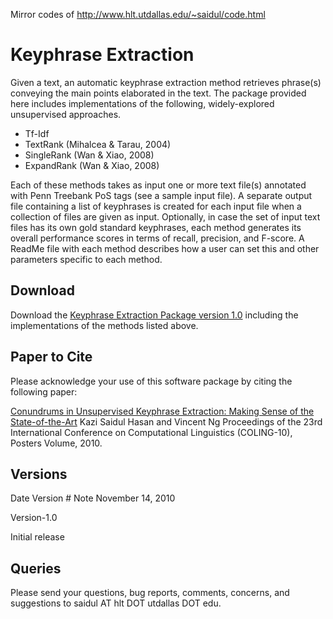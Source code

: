 Mirror codes of http://www.hlt.utdallas.edu/~saidul/code.html

# Keyphrase Extraction
Given a text, an automatic keyphrase extraction method retrieves phrase(s) conveying the main points elaborated in the text. The package provided here includes implementations of the following, widely-explored unsupervised approaches.

* Tf-Idf
* TextRank (Mihalcea & Tarau, 2004)
* SingleRank (Wan & Xiao, 2008)
* ExpandRank (Wan & Xiao, 2008)

Each of these methods takes as input one or more text file(s) annotated with Penn Treebank PoS tags (see a sample input file). A separate output file containing a list of keyphrases is created for each input file when a collection of files are given as input. Optionally, in case the set of input text files has its own gold standard keyphrases, each method generates its overall performance scores in terms of recall, precision, and F-score. A ReadMe file with each method describes how a user can set this and other parameters specific to each method.

## Download
Download the [Keyphrase Extraction Package version 1.0](http://www.hlt.utdallas.edu/~saidul/code/Keyphrase_Extractor-1.0.zip) including the implementations of the methods listed above.


## Paper to Cite
Please acknowledge your use of this software package by citing the following paper:

[Conundrums in Unsupervised Keyphrase Extraction: Making Sense of the State-of-the-Art](./acl14.pdf)
Kazi Saidul Hasan and Vincent Ng 
Proceedings of the 23rd International Conference on Computational Linguistics (COLING-10), Posters Volume, 2010.

## Versions
Date    Version #   Note
November 14, 2010

Version-1.0

Initial release


## Queries
Please send your questions, bug reports, comments, concerns, and suggestions to saidul AT hlt DOT utdallas DOT edu.